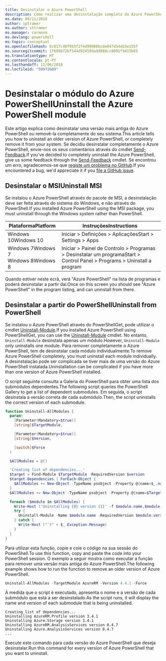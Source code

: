 ```yaml
---
title: Desinstalar o Azure PowerShell
description: Como realizar uma desinstalação completa do Azure PowerShell
ms.date: 09/11/2018
author: sptramer
ms.author: sttramer
ms.manager: carmonm
ms.devlang: powershell
ms.topic: conceptual
ms.openlocfilehash: bc017c40f955f2f4d99000bcde047d54eb3e155f
ms.sourcegitcommit: 1f699b72bf544d92459da9d888cc0091f9415b65
ms.translationtype: HT
ms.contentlocale: pt-PT
ms.lasthandoff: 11/06/2018
ms.locfileid: "50972609"
---
```

# <a name="uninstall-the-azure-powershell-module"></a><span data-ttu-id="e5ce8-103">Desinstalar o módulo do Azure PowerShell</span><span class="sxs-lookup"><span data-stu-id="e5ce8-103">Uninstall the Azure PowerShell module</span></span>

<span data-ttu-id="e5ce8-104">Este artigo explica como desinstalar uma versão mais antiga do Azure PowerShell ou removê-la completamente do seu sistema.</span><span class="sxs-lookup"><span data-stu-id="e5ce8-104">This article tells you how to uninstall an older version of Azure PowerShell, or completely remove it from your system.</span></span> <span data-ttu-id="e5ce8-105">Se decidiu desinstalar completamente o Azure PowerShell, envie-nos os seus comentários através do cmdlet [Send-Feedback](/powershell/module/azurerm.profile/send-feedback).</span><span class="sxs-lookup"><span data-stu-id="e5ce8-105">If you've decided to completely uninstall the Azure PowerShell, give us some feedback through the [Send-Feedback](/powershell/module/azurerm.profile/send-feedback) cmdlet.</span></span>
<span data-ttu-id="e5ce8-106">Se encontrou um erro, agradecemos-se que [registe um problema no GitHub](https://github.com/azure/azure-powershell/issues).</span><span class="sxs-lookup"><span data-stu-id="e5ce8-106">If you encountered a bug, we'd appreciate it if you [file a GitHub issue](https://github.com/azure/azure-powershell/issues).</span></span>

## <a name="uninstall-msi"></a><span data-ttu-id="e5ce8-107">Desinstalar o MSI</span><span class="sxs-lookup"><span data-stu-id="e5ce8-107">Uninstall MSI</span></span>

<span data-ttu-id="e5ce8-108">Se instalou o Azure PowerShell através do pacote de MSI, a desinstalação deve ser feita através do sistema do Windows, e não através do PowerShell.</span><span class="sxs-lookup"><span data-stu-id="e5ce8-108">If you installed Azure PowerShell using the MSI package, you must uninstall through the Windows system rather than PowerShell.</span></span>

| <span data-ttu-id="e5ce8-109">Plataforma</span><span class="sxs-lookup"><span data-stu-id="e5ce8-109">Platform</span></span> | <span data-ttu-id="e5ce8-110">Instruções</span><span class="sxs-lookup"><span data-stu-id="e5ce8-110">Instructions</span></span> |
|----------|--------------|
| <span data-ttu-id="e5ce8-111">Windows 10</span><span class="sxs-lookup"><span data-stu-id="e5ce8-111">Windows 10</span></span> | <span data-ttu-id="e5ce8-112">Iniciar > Definições > Aplicações</span><span class="sxs-lookup"><span data-stu-id="e5ce8-112">Start > Settings > Apps</span></span> |
| <span data-ttu-id="e5ce8-113">Windows 7</span><span class="sxs-lookup"><span data-stu-id="e5ce8-113">Windows 7</span></span> </br><span data-ttu-id="e5ce8-114">Windows 8</span><span class="sxs-lookup"><span data-stu-id="e5ce8-114">Windows 8</span></span> | <span data-ttu-id="e5ce8-115">Iniciar > Painel de Controlo > Programas > Desinstalar um programa</span><span class="sxs-lookup"><span data-stu-id="e5ce8-115">Start > Control Panel > Programs > Uninstall a program</span></span> |

<span data-ttu-id="e5ce8-116">Quando estiver neste ecrã, verá "Azure PowerShell" na lista de programas e poderá desinstalar a partir daí.</span><span class="sxs-lookup"><span data-stu-id="e5ce8-116">Once on this screen you should see "Azure PowerShell" in the program listing, and can uninstall from there.</span></span>

## <a name="uninstall-from-powershell"></a><span data-ttu-id="e5ce8-117">Desinstalar a partir do PowerShell</span><span class="sxs-lookup"><span data-stu-id="e5ce8-117">Uninstall from PowerShell</span></span>

<span data-ttu-id="e5ce8-118">Se instalou o Azure PowerShell através do PowerShellGet, pode utilizar o cmdlet [Uninstall-Module](/powershell/module/powershellget/uninstall-module).</span><span class="sxs-lookup"><span data-stu-id="e5ce8-118">If you installed Azure PowerShell using PowerShellGet, you can use the [Uninstall-Module](/powershell/module/powershellget/uninstall-module) cmdlet.</span></span> <span data-ttu-id="e5ce8-119">No entanto, `Uninstall-Module` desinstala apenas um módulo.</span><span class="sxs-lookup"><span data-stu-id="e5ce8-119">However, `Uninstall-Module` only uninstalls one module.</span></span> <span data-ttu-id="e5ce8-120">Para remover completamente o Azure PowerShell, tem de desinstalar cada módulo individualmente.</span><span class="sxs-lookup"><span data-stu-id="e5ce8-120">To remove Azure PowerShell completely, you must uninstall each module individually.</span></span> <span data-ttu-id="e5ce8-121">A desinstalação pode ser complicada se tiver mais de uma versão do Azure PowerShell instalada.</span><span class="sxs-lookup"><span data-stu-id="e5ce8-121">Uninstallation can be complicated if you have more than one version of Azure PowerShell installed.</span></span>

<span data-ttu-id="e5ce8-122">O script seguinte consulta a Galeria do PowerShell para obter uma lista dos submódulos dependentes.</span><span class="sxs-lookup"><span data-stu-id="e5ce8-122">The following script queries the PowerShell Gallery to get a list of dependent submodules.</span></span> <span data-ttu-id="e5ce8-123">Em seguida, o script desinstala a versão correta de cada submódulo.</span><span class="sxs-lookup"><span data-stu-id="e5ce8-123">Then, the script uninstalls the correct version of each submodule.</span></span>

```powershell
function Uninstall-AllModules {
  param(
    [Parameter(Mandatory=$true)]
    [string]$TargetModule,

    [Parameter(Mandatory=$true)]
    [string]$Version,

    [switch]$Force
  )

  $AllModules = @()

  'Creating list of dependencies...'
  $target = Find-Module $TargetModule -RequiredVersion $version
  $target.Dependencies | ForEach-Object {
    $AllModules += New-Object -TypeName psobject -Property @{name=$_.name; version=$_.requiredversion}
  }
  $AllModules += New-Object -TypeName psobject -Property @{name=$TargetModule; version=$Version}

  foreach ($module in $AllModules) {
    Write-Host ('Uninstalling {0} version {1}' -f $module.name,$module.version)
    try {
      Uninstall-Module -Name $module.name -RequiredVersion $module.version -Force:$Force -ErrorAction Stop
    } catch {
      Write-Host ("`t" + $_.Exception.Message)
    }
  }
}
```

<span data-ttu-id="e5ce8-124">Para utilizar esta função, copie e cole o código na sua sessão do PowerShell.</span><span class="sxs-lookup"><span data-stu-id="e5ce8-124">To use this function, copy and paste the code into your PowerShell session.</span></span> <span data-ttu-id="e5ce8-125">O exemplo a seguir mostra como executar a função para remover uma versão mais antiga do Azure PowerShell.</span><span class="sxs-lookup"><span data-stu-id="e5ce8-125">The following example shows how to run the function to remove an older version of Azure PowerShell.</span></span>

```powershell
Uninstall-AllModules -TargetModule AzureRM -Version 4.4.1 -Force
```

<span data-ttu-id="e5ce8-126">À medida que o script é executado, apresenta o nome e a versão de cada submódulo que está a ser desinstalado.</span><span class="sxs-lookup"><span data-stu-id="e5ce8-126">As the script runs, it will display the name and version of each submodule that is being uninstalled.</span></span>

```output
Creating list of dependencies...
Uninstalling AzureRM.Profile version 3.4.1
Uninstalling Azure.Storage version 3.4.1
Uninstalling AzureRM.AnalysisServices version 0.4.7
Uninstalling Azure.AnalysisServices version 0.4.7
...
```

<span data-ttu-id="e5ce8-127">Execute este comando para cada versão do Azure PowerShell que deseja desinstalar.</span><span class="sxs-lookup"><span data-stu-id="e5ce8-127">Run this command for every version of Azure PowerShell that you want to uninstall.</span></span>
